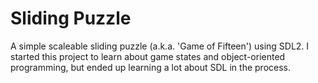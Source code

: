 # Sliding Puzzle
A simple scaleable sliding puzzle (a.k.a. 'Game of Fifteen') using SDL2. I started this project to learn about game states and object-oriented programming, but ended up learning a lot about SDL in the process.
